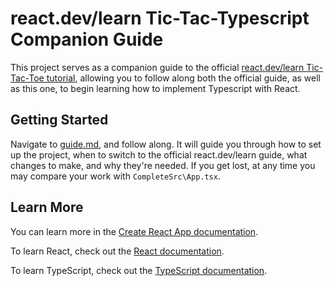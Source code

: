 # react.dev/learn Tic-Tac-Typescript Companion Guide

This project serves as a companion guide to the official [react.dev/learn Tic-Tac-Toe tutorial](https://react.dev/learn/tutorial-tic-tac-toe), allowing you to follow along both the official guide, as well as this one, to begin learning how to implement Typescript with React. 

## Getting Started
Navigate to [guide.md](https://github.com/khuckins/reactLearn-Typescript/blob/main/guide.md), and follow along. It will guide you through how to set up the project, when to switch to the official react.dev/learn guide, what changes to make, and why they're needed. If you get lost, at any time you may compare your work with `CompleteSrc\App.tsx`.

## Learn More

You can learn more in the [Create React App documentation](https://facebook.github.io/create-react-app/docs/getting-started).

To learn React, check out the [React documentation](https://reactjs.org/).

To learn TypeScript, check out the [TypeScript documentation](https://www.typescriptlang.org/docs/).
